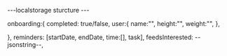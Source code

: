 ---localstorage sturcture ---

onboarding:{
    completed: true/false,
    user:{
        name:"",
        height:"",
        weight:"",
    },

},
reminders: [startDate, endDate, time:[], task],
feedsInterested: --jsonstring--,
